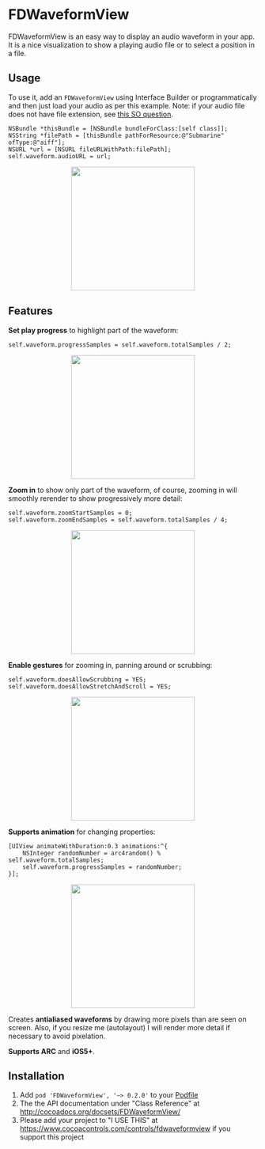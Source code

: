 FDWaveformView
==============

FDWaveformView is an easy way to display an audio waveform in your app. It is a nice visualization to show a playing audio file or to select a position in a file.

Usage
-----

To use it, add an `FDWaveformView` using Interface Builder or programmatically and then just load your audio as per this example. Note: if your audio file does not have file extension, see <a href="https://stackoverflow.com/questions/9290972/is-it-possible-to-make-avurlasset-work-without-a-file-extension">this SO question</a>.

    NSBundle *thisBundle = [NSBundle bundleForClass:[self class]];
    NSString *filePath = [thisBundle pathForResource:@"Submarine" ofType:@"aiff"];
    NSURL *url = [NSURL fileURLWithPath:filePath];
    self.waveform.audioURL = url;

<p align="center">
  <img src="https://i.imgur.com/5N7ozog.png" width=250>
</p>

Features
--------

**Set play progress** to highlight part of the waveform:

    self.waveform.progressSamples = self.waveform.totalSamples / 2;

<p align="center">
  <img src="https://i.imgur.com/fRrHiRP.png" width=250>
</p>

**Zoom in** to show only part of the waveform, of course, zooming in will smoothly rerender to show progressively more detail:

    self.waveform.zoomStartSamples = 0;
    self.waveform.zoomEndSamples = self.waveform.totalSamples / 4;

<p align="center">
  <img src="https://i.imgur.com/JQOKQ3o.png" width=250>
</p>

**Enable gestures** for zooming in, panning around or scrubbing:

    self.waveform.doesAllowScrubbing = YES;
    self.waveform.doesAllowStretchAndScroll = YES;

<p align="center">
  <img src="https://i.imgur.com/KIV1tEu.gif" width=250 loop=infinite>
</p>

**Supports animation** for changing properties:

    [UIView animateWithDuration:0.3 animations:^{
        NSInteger randomNumber = arc4random() % self.waveform.totalSamples;
        self.waveform.progressSamples = randomNumber;
    }];

<p align="center">
  <img src="https://i.imgur.com/EgxXaCY.gif" width=250 loop=infinite>
</p>


Creates **antialiased waveforms** by drawing more pixels than are seen on screen. Also, if you resize me (autolayout) I will render more detail if necessary to avoid pixelation.

**Supports ARC** and **iOS5+**.

Installation
------------

  1. Add `pod 'FDWaveformView', '~> 0.2.0'` to your <a href="https://github.com/AFNetworking/AFNetworking/wiki/Getting-Started-with-AFNetworking">Podfile</a>
  2. The the API documentation under "Class Reference" at http://cocoadocs.org/docsets/FDWaveformView/
  3. Please add your project to "I USE THIS" at https://www.cocoacontrols.com/controls/fdwaveformview if you support this project
